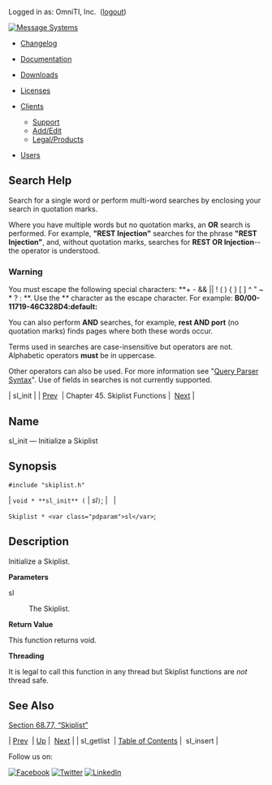 Logged in as: OmniTI, Inc.  ([logout](https://support.messagesystems.com/logout.php))

[![Message Systems](https://support.messagesystems.com/images/ms-white205.png)](https://support.messagesystems.com/start.php) 

*   [Changelog](https://support.messagesystems.com/start.php?show=changelog)
*   [Documentation](https://support.messagesystems.com/docs/)
*   [Downloads](https://support.messagesystems.com/start.php)

*   [Licenses](https://support.messagesystems.com/license_summary.php)
*   <a href="">Clients</a>
    *   [Support](https://support.messagesystems.com/cs.php)
    *   [Add/Edit](https://support.messagesystems.com/edit_client.php)
    *   [Legal/Products](https://support.messagesystems.com/edit_products.php)
*   [Users](https://support.messagesystems.com/edit_customer.php)

## Search Help

Search for a single word or perform multi-word searches by enclosing your search in quotation marks.

Where you have multiple words but no quotation marks, an **OR** search is performed. For example, **"REST Injection"** searches for the phrase **"REST Injection"**, and, without quotation marks, searches for **REST OR Injection**--the operator is understood.

### Warning

You must escape the following special characters: **+ - && || ! ( ) { } [ ] ^ " ~ * ? : \**. Use the **\** character as the escape character. For example: **B0/00-11719-46C328D4\:default\:**

You can also perform **AND** searches, for example, **rest AND port** (no quotation marks) finds pages where both these words occur.

Terms used in searches are case-insensitive but operators are not. Alphabetic operators **must** be in uppercase.

Other operators can also be used. For more information see "[Query Parser Syntax](https://lucene.apache.org/core/old_versioned_docs/versions/3_0_0/queryparsersyntax.html)". Use of fields in searches is not currently supported.

| sl_init |
| [Prev](apis.sl_getlist.php)  | Chapter 45. Skiplist Functions |  [Next](apis.sl_insert.php) |

<a name="apis.sl_init"></a>
## Name

sl_init — Initialize a Skiplist

## Synopsis

`#include "skiplist.h"`

| `void * **sl_init** (` | <var class="pdparam">sl</var>`)`; |   |

`Skiplist * <var class="pdparam">sl</var>`;<a name="idp33533200"></a>
## Description

Initialize a Skiplist.

**Parameters**

<dl class="variablelist">

<dt>sl</dt>

<dd>

The Skiplist.

</dd>

</dl>

**Return Value**

This function returns void.

**Threading**

It is legal to call this function in any thread but Skiplist functions are *not* thread safe.

<a name="idp33539600"></a>
## See Also

[Section 68.77, “Skiplist”](structs.skiplist.php "68.77. Skiplist")

| [Prev](apis.sl_getlist.php)  | [Up](skiplist.php) |  [Next](apis.sl_insert.php) |
| sl_getlist  | [Table of Contents](index.php) |  sl_insert |

Follow us on:

[![Facebook](https://support.messagesystems.com/images/icon-facebook.png)](http://www.facebook.com/messagesystems) [![Twitter](https://support.messagesystems.com/images/icon-twitter.png)](http://twitter.com/#!/MessageSystems) [![LinkedIn](https://support.messagesystems.com/images/icon-linkedin.png)](http://www.linkedin.com/company/message-systems)